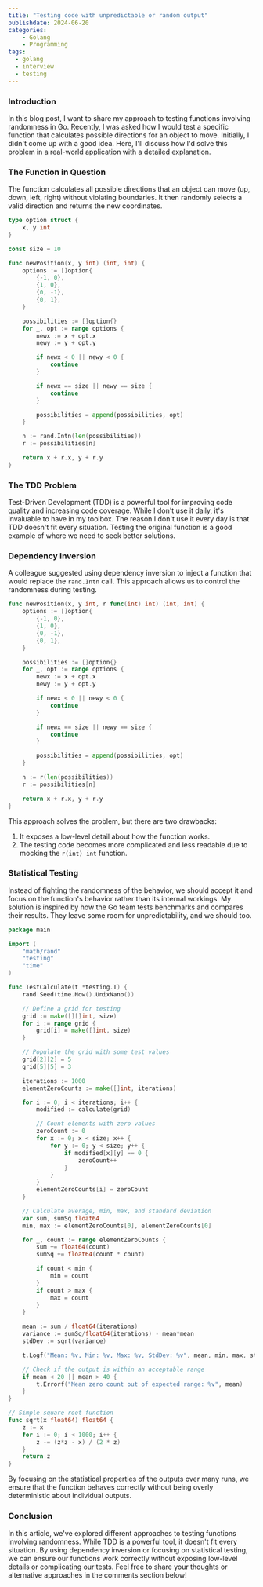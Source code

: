 ```yaml
---
title: "Testing code with unpredictable or random output"
publishdate: 2024-06-20
categories: 
    - Golang
    - Programming
tags:
  - golang
  - interview
  - testing
---
```


### Introduction

In this blog post, I want to share my approach to testing functions involving randomness in Go. Recently, I was asked how I would test a specific function that calculates possible directions for an object to move. Initially, I didn't come up with a good idea. Here, I'll discuss how I'd solve this problem in a real-world application with a detailed explanation.

### The Function in Question

The function calculates all possible directions that an object can move (up, down, left, right) without violating boundaries. It then randomly selects a valid direction and returns the new coordinates.

~~~go
type option struct {
    x, y int
}

const size = 10

func newPosition(x, y int) (int, int) {
    options := []option{
        {-1, 0},
        {1, 0},
        {0, -1},
        {0, 1},
    }

    possibilities := []option{}
    for _, opt := range options {
        newx := x + opt.x
        newy := y + opt.y

        if newx < 0 || newy < 0 {
            continue
        }

        if newx == size || newy == size {
            continue
        }

        possibilities = append(possibilities, opt)
    }

    n := rand.Intn(len(possibilities))
    r := possibilities[n]

    return x + r.x, y + r.y
}
~~~

### The TDD Problem

Test-Driven Development (TDD) is a powerful tool for improving code quality and increasing code coverage. While I don't use it daily, it's invaluable to have in my toolbox. The reason I don't use it every day is that TDD doesn't fit every situation. Testing the original function is a good example of where we need to seek better solutions.

### Dependency Inversion

A colleague suggested using dependency inversion to inject a function that would replace the `rand.Intn` call. This approach allows us to control the randomness during testing.

~~~go
func newPosition(x, y int, r func(int) int) (int, int) {
    options := []option{
        {-1, 0},
        {1, 0},
        {0, -1},
        {0, 1},
    }

    possibilities := []option{}
    for _, opt := range options {
        newx := x + opt.x
        newy := y + opt.y

        if newx < 0 || newy < 0 {
            continue
        }

        if newx == size || newy == size {
            continue
        }

        possibilities = append(possibilities, opt)
    }

    n := r(len(possibilities))
    r := possibilities[n]

    return x + r.x, y + r.y
}
~~~

This approach solves the problem, but there are two drawbacks:
1. It exposes a low-level detail about how the function works.
2. The testing code becomes more complicated and less readable due to mocking the `r(int) int` function.

### Statistical Testing

Instead of fighting the randomness of the behavior, we should accept it and focus on the function's behavior rather than its internal workings. My solution is inspired by how the Go team tests benchmarks and compares their results. They leave some room for unpredictability, and we should too.

~~~go
package main

import (
    "math/rand"
    "testing"
    "time"
)

func TestCalculate(t *testing.T) {
    rand.Seed(time.Now().UnixNano())

    // Define a grid for testing
    grid := make([][]int, size)
    for i := range grid {
        grid[i] = make([]int, size)
    }

    // Populate the grid with some test values
    grid[2][2] = 5
    grid[5][5] = 3

    iterations := 1000
    elementZeroCounts := make([]int, iterations)

    for i := 0; i < iterations; i++ {
        modified := calculate(grid)

        // Count elements with zero values
        zeroCount := 0
        for x := 0; x < size; x++ {
            for y := 0; y < size; y++ {
                if modified[x][y] == 0 {
                    zeroCount++
                }
            }
        }
        elementZeroCounts[i] = zeroCount
    }

    // Calculate average, min, max, and standard deviation
    var sum, sumSq float64
    min, max := elementZeroCounts[0], elementZeroCounts[0]

    for _, count := range elementZeroCounts {
        sum += float64(count)
        sumSq += float64(count * count)

        if count < min {
            min = count
        }
        if count > max {
            max = count
        }
    }

    mean := sum / float64(iterations)
    variance := sumSq/float64(iterations) - mean*mean
    stdDev := sqrt(variance)

    t.Logf("Mean: %v, Min: %v, Max: %v, StdDev: %v", mean, min, max, stdDev)

    // Check if the output is within an acceptable range
    if mean < 20 || mean > 40 {
        t.Errorf("Mean zero count out of expected range: %v", mean)
    }
}

// Simple square root function
func sqrt(x float64) float64 {
    z := x
    for i := 0; i < 1000; i++ {
        z -= (z*z - x) / (2 * z)
    }
    return z
}
~~~

By focusing on the statistical properties of the outputs over many runs, we ensure that the function behaves correctly without being overly deterministic about individual outputs.

### Conclusion

In this article, we've explored different approaches to testing functions involving randomness. While TDD is a powerful tool, it doesn't fit every situation. By using dependency inversion or focusing on statistical testing, we can ensure our functions work correctly without exposing low-level details or complicating our tests. Feel free to share your thoughts or alternative approaches in the comments section below!


